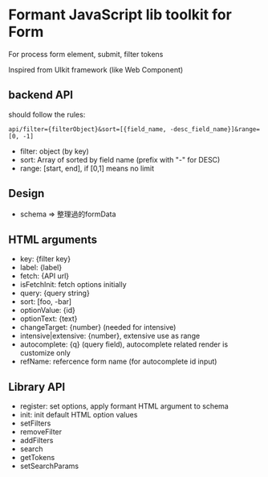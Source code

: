 # Formant JavaScript lib toolkit for Form

For process form element, submit, filter tokens

Inspired from UIkit framework (like Web Component)

## backend API

should follow the rules:

```
api/filter={filterObject}&sort=[{field_name, -desc_field_name}]&range=[0, -1]
```

- filter: object (by key)
- sort: Array of sorted by field name (prefix with "-" for DESC)
- range: [start, end], if  [0,1] means no limit

## Design

- schema => 整理過的formData

## HTML arguments
- key: {filter key}
- label: {label}
- fetch: {API url}
- isFetchInit: fetch options initially
- query: {query string}
- sort: [foo, -bar]
- optionValue: {id}
- optionText: {text}
- changeTarget: {number} (needed for intensive)
- intensive|extensive: {number}, extensive use as range
- autocomplete: {q} (query field), autocomplete related render is customize only
- refName: refercence form name (for autocomplete id input)

## Library API
- register: set options, apply formant HTML argument to schema
- init: init default HTML option values
- setFilters
- removeFilter
- addFilters
- search
- getTokens
- setSearchParams
